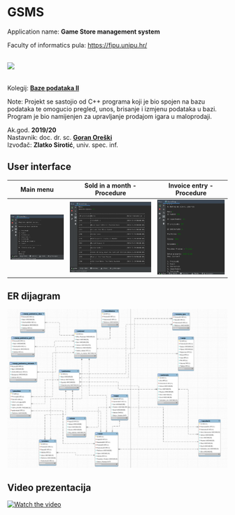 # GSMS

Application name:
**Game Store management system**

Faculty of informatics pula:
https://fipu.unipu.hr/

\
<img src="https://user-images.githubusercontent.com/58902846/210407981-928df4c7-1f6f-4d16-8d06-f4a017fa4a62.png" width="450"/>

\
Kolegij:
**[Baze podataka II](https://fipu.unipu.hr/fipu/predmet/bazpod2_a)**

Note:
Projekt se sastojio od C++ programa koji je bio spojen na bazu podataka te omogucio pregled, unos, brisanje i izmjenu podataka u bazi. Program je bio namijenjen za upravljanje prodajom igara u maloprodaji.

Ak.god. **2019/20**  
Nastavnik: doc. dr. sc. **[Goran Oreški](https://fipu.unipu.hr/fipu/goran.oreski)**  
Izvođač: **Zlatko Sirotić**, univ. spec. inf.

## User interface

|             Main menu              |                     Sold in a month - Procedure                      |                    Invoice entry - Procedure                     |
| :--------------------------------: | :------------------------------------------------------------------: | :--------------------------------------------------------------: |
| ![Main menu](images/Main_menu.png) | ![Sold in a month - Procedure](images/Sold_in_a_month-Procedure.png) | ![Invoice entry - Procedure](images/Invoice_entry-Procedure.png) |

## ER dijagram

![ER dijagram](images/ER%20dijagram.jpg)

## Video prezentacija

[![Watch the video](https://img.youtube.com/vi/gvsz8rGnu1k/0.jpg)](https://www.youtube.com/watch?v=gvsz8rGnu1k&feature=youtu.be&fbclid=IwAR1RzXDQdpgMtRT1qjmBoStCFHraLuL3SJvGtJCaq85NppT1lWociRHdigg)
